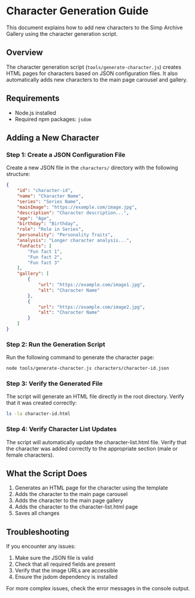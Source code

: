# Character Generation Guide

This document explains how to add new characters to the Simp Archive Gallery using the character generation script.

## Overview

The character generation script (`tools/generate-character.js`) creates HTML pages for characters based on JSON configuration files. It also automatically adds new characters to the main page carousel and gallery.

## Requirements

- Node.js installed
- Required npm packages: `jsdom`

## Adding a New Character

### Step 1: Create a JSON Configuration File

Create a new JSON file in the `characters/` directory with the following structure:

```json
{
    "id": "character-id",
    "name": "Character Name",
    "series": "Series Name",
    "mainImage": "https://example.com/image.jpg",
    "description": "Character description...",
    "age": "Age",
    "birthday": "Birthday",
    "role": "Role in Series",
    "personality": "Personality Traits",
    "analysis": "Longer character analysis...",
    "funFacts": [
        "Fun fact 1",
        "Fun fact 2",
        "Fun fact 3"
    ],
    "gallery": [
        {
            "url": "https://example.com/image1.jpg",
            "alt": "Character Name"
        },
        {
            "url": "https://example.com/image2.jpg",
            "alt": "Character Name"
        }
    ]
}
```

### Step 2: Run the Generation Script

Run the following command to generate the character page:

```bash
node tools/generate-character.js characters/character-id.json
```

### Step 3: Verify the Generated File

The script will generate an HTML file directly in the root directory. Verify that it was created correctly:

```bash
ls -la character-id.html
```

### Step 4: Verify Character List Updates

The script will automatically update the character-list.html file. Verify that the character was added correctly to the appropriate section (male or female characters).

## What the Script Does

1. Generates an HTML page for the character using the template
2. Adds the character to the main page carousel
3. Adds the character to the main page gallery
4. Adds the character to the character-list.html page
5. Saves all changes

## Troubleshooting

If you encounter any issues:

1. Make sure the JSON file is valid
2. Check that all required fields are present
3. Verify that the image URLs are accessible
4. Ensure the jsdom dependency is installed

For more complex issues, check the error messages in the console output.